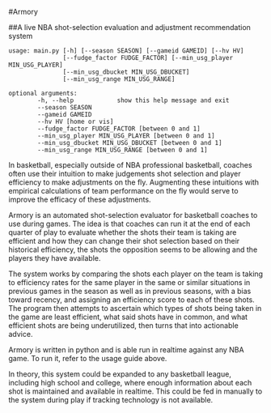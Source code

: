 #Armory

##A live NBA shot-selection evaluation and adjustment recommendation system

	usage: main.py [-h] [--season SEASON] [--gameid GAMEID] [--hv HV]
        	       [--fudge_factor FUDGE_FACTOR] [--min_usg_player MIN_USG_PLAYER]
        	       [--min_usg_dbucket MIN_USG_DBUCKET]
        	       [--min_usg_range MIN_USG_RANGE]

	optional arguments:
 			-h, --help            show this help message and exit
  			--season SEASON
  			--gameid GAMEID
  			--hv HV [home or vis]
  			--fudge_factor FUDGE_FACTOR [between 0 and 1] 
  			--min_usg_player MIN_USG_PLAYER [between 0 and 1]
  			--min_usg_dbucket MIN_USG_DBUCKET [between 0 and 1]
  			--min_usg_range MIN_USG_RANGE [between 0 and 1]

In basketball, especially outside of NBA professional basketball, coaches often use their intuition to make judgements shot selection and player efficiency to make adjustments on the fly. Augmenting these intuitions with empirical calculations of team performance on the fly would serve to improve the efficacy of these adjustments.
 

Armory is an automated shot-selection evaluator for basketball coaches to use during games. The idea is that coaches can run it at the end of each quarter of play to evaluate whether the shots their team is taking are efficient and how they can change their shot selection based on their historical efficiency, the shots the opposition seems to be allowing and the players they have available.
 

The system works by comparing the shots each player on the team is taking to efficiency rates for the same player in the same or similar situations in previous games in the season as well as in previous seasons, with a bias toward recency, and assigning an efficiency score to each of these shots. The program then attempts to ascertain which types of shots being taken in the game are least efficient, what said shots have in common, and what efficient shots are being underutilized, then turns that into actionable advice.

Armory is written in python and is able run in realtime against any NBA game. To run it, refer to the usage guide above.

In theory, this system could be expanded to any basketball league, including high school and college, where enough information about each shot is maintained and available in realtime. This could be fed in manually to the system during play if tracking technology is not available.


 





